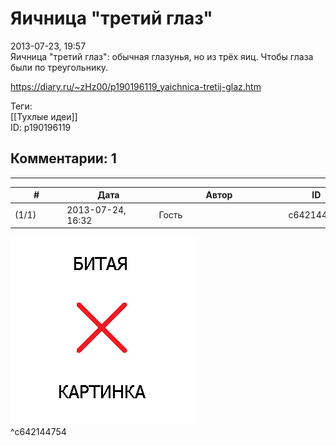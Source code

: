 Яичница "третий глаз"
=====================

  
2013-07-23, 19:57  
 Яичница "третий глаз": обычная глазунья, но из трёх яиц. Чтобы глаза были по треугольнику.   
  
<https://diary.ru/~zHz00/p190196119_yaichnica-tretij-glaz.htm>  
  
Теги:  
[[Тухлые идеи]]  
ID: p190196119  


Комментарии: 1
--------------

  


---



|         #         |              Дата              |                     Автор                     |           ID           |
| --- | --- | --- | --- |
| (1/1) | 2013-07-24, 16:32 | Гость | c642144754 |

  
 ![](pics/64926478ac394936b0ebe81c12bc1a38.jpg)   
 ^c642144754